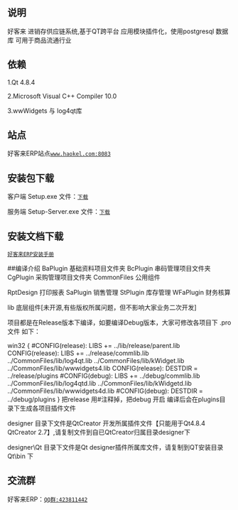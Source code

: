 ## 说明
好客来 进销存供应链系统,基于QT跨平台 应用模块插件化，使用postgresql 数据库 可用于商品流通行业

## 依赖
1.Qt 4.8.4 

2.Microsoft Visual C++ Compiler 10.0 

3.wwWidgets 与 log4qt库

## 站点

好客来ERP站点[`www.haokel.com:8083`](http://www.haokel.com:8083)

## 安装包下载

客户端 Setup.exe 文件：[`下载`](http://www.haokel.com:8083/downfile/Setup.exe)

服务端 Setup-Server.exe 文件：[`下载`](http://www.haokel.com:8083/downfile/Setup-Server.exe)

## 安装文档下载

[`好客来ERP安装手册`](http://www.haokel.com:8083/downfile/好客来ERP安装手册.doc)

##编译介绍
BaPlugin 基础资料项目文件夹 BcPlugin 串码管理项目文件夹  CgPlugin 采购管理项目文件夹 CommonFiles 公用组件 

RptDesign 打印报表 SaPlugin 销售管理 StPlugin 库存管理 WFaPlugin 财务核算

lib 底层组件[未开源,有些版权所属问题，但不影响大家业务二次开发]

项目都是在Release版本下编译，如要编译Debug版本，大家可修改各项目下 .pro文件 如下：

win32 {
    #CONFIG(release): LIBS += ../lib/release/parent.lib
    CONFIG(release): LIBS += ../release/commlib.lib ../CommonFiles/lib/log4qt.lib ../CommonFiles/lib/kWidget.lib ../CommonFiles/lib/wwwidgets4.lib
    CONFIG(release):  DESTDIR       = ../release/plugins
    #CONFIG(debug): LIBS += ../debug/commlib.lib ../CommonFiles/lib/log4qtd.lib ../CommonFiles/lib/kWidgetd.lib ../CommonFiles/lib/wwwidgets4d.lib
    #CONFIG(debug): DESTDIR = ../debug/plugins
} 
把release 用#注释掉，把debug 开启 编译后会在plugins目录下生成各项目插件文件

designer 目录下文件是QtCreator 开发所属插件文件【只能用于Qt4.8.4 QtCreator 2.7】,请复制文件到自已QtCreator归属目录designer下

designer\Qt 目录下文件是Qt designer插件所属库文件，请复制到QT安装目录  Qt\bin 下

## 交流群
好客来ERP：[`QQ群:423811442`](http://shang.qq.com/wpa/qunwpa?idkey=42ddfae43805df0af20ea8b616d4156c41e65511443fb3e04fb3c1b3cf410b54)

